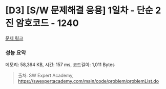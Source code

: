 # [D3] [S/W 문제해결 응용] 1일차 - 단순 2진 암호코드 - 1240 

[문제 링크](https://swexpertacademy.com/main/code/problem/problemDetail.do?contestProbId=AV15FZuqAL4CFAYD) 

### 성능 요약

메모리: 58,364 KB, 시간: 157 ms, 코드길이: 1,011 Bytes



> 출처: SW Expert Academy, https://swexpertacademy.com/main/code/problem/problemList.do